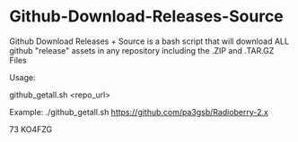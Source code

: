 # Github-Download-Releases-Source
Github Download Releases + Source is a bash script that will download ALL github "release" assets in any repository including the .ZIP and .TAR.GZ Files

Usage: 

github_getall.sh <repo_url>

Example: ./github_getall.sh https://github.com/pa3gsb/Radioberry-2.x

73
KO4FZG
